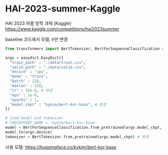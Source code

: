 # HAI-2023-summer-Kaggle
HAI 2023 여름 방학 과제 (Kaggle)
https://www.kaggle.com/competitions/hai2023summer

baseline 코드에서 모델, lr만 변경

```python
from transformers import BertTokenizer, BertForSequenceClassification # 추가
```
```python
args = easydict.EasyDict({
  "train_path" : "./data/train.csv",
  "valid_path" : "./data/valid.csv",
  "device" : 'cpu',
  "mode" : "train",
  "batch" : 128,
  "maxlen" : 128,
  "lr" : 35e-6, # 변경
  "eps" : 1e-8,
  "epochs" : 1,
  "model_ckpt" : "kykim/bert-kor-base", # 변경
})
```
```python
# load model and tokenizer
# CHECKPOINT_NAME = 'kykim/bert-kor-base'
model = BertForSequenceClassification.from_pretrained(args.model_ckpt, num_labels=3) # 변경
model.to(args.device)
tokenizer = BertTokenizer.from_pretrained(args.model_ckpt) # 변경
```

사용 모델: https://huggingface.co/kykim/bert-kor-base

